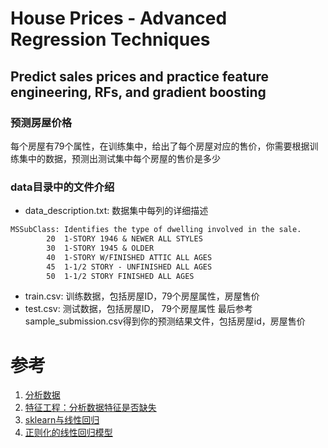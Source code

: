 # House Prices - Advanced Regression Techniques
## Predict sales prices and practice feature engineering, RFs, and gradient boosting

### 预测房屋价格
每个房屋有79个属性，在训练集中，给出了每个房屋对应的售价，你需要根据训练集中的数据，预测出测试集中每个房屋的售价是多少

### data目录中的文件介绍
- data_description.txt: 数据集中每列的详细描述
```txt
MSSubClass: Identifies the type of dwelling involved in the sale.	
        20	1-STORY 1946 & NEWER ALL STYLES
        30	1-STORY 1945 & OLDER
        40	1-STORY W/FINISHED ATTIC ALL AGES
        45	1-1/2 STORY - UNFINISHED ALL AGES
        50	1-1/2 STORY FINISHED ALL AGES
```
- train.csv: 训练数据，包括房屋ID，79个房屋属性，房屋售价
- test.csv: 测试数据，包括房屋ID， 79个房屋属性
最后参考sample_submission.csv得到你的预测结果文件，包括房屋id，房屋售价

# 参考
1. [分析数据](https://www.kaggle.com/code/pmarcelino/comprehensive-data-exploration-with-python)
2. [特征工程：分析数据特征是否缺失](https://www.kaggle.com/code/dgawlik/house-prices-eda)
3. [sklearn与线性回归](https://www.kaggle.com/code/juliencs/a-study-on-regression-applied-to-the-ames-dataset)
4. [正则化的线性回归模型](https://www.kaggle.com/code/apapiu/regularized-linear-models)
